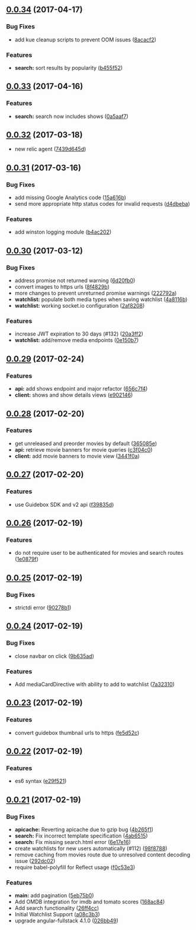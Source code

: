 <a name="0.0.34"></a>
## [0.0.34](https://github.com/jhunken/sliced.tv/compare/0.0.33...0.0.34) (2017-04-17)


### Bug Fixes

* add kue cleanup scripts to prevent OOM issues ([8acacf2](https://github.com/jhunken/sliced.tv/commit/8acacf2))


### Features

* **search:** sort results by popularity ([b455f52](https://github.com/jhunken/sliced.tv/commit/b455f52))



<a name="0.0.33"></a>
## [0.0.33](https://github.com/jhunken/sliced.tv/compare/0.0.32...0.0.33) (2017-04-16)


### Features

* **search:** search now includes shows ([0a5aaf7](https://github.com/jhunken/sliced.tv/commit/0a5aaf7))



<a name="0.0.32"></a>
## [0.0.32](https://github.com/jhunken/sliced.tv/compare/0.0.31...0.0.32) (2017-03-18)

* new relic agent ([7439d645d](https://github.com/jhunken/sliced.tv/commit/7439d645d8eb081ad36537363e472d4b928e78d9))


<a name="0.0.31"></a>
## [0.0.31](https://github.com/jhunken/easier.tv/compare/0.0.30...0.0.31) (2017-03-16)


### Bug Fixes

* add missing Google Analytics code ([15a616b](https://github.com/jhunken/easier.tv/commit/15a616b))
* send more appropriate http status codes for invalid requests ([d4dbeba](https://github.com/jhunken/easier.tv/commit/d4dbeba))


### Features

* add winston logging module ([b4ac202](https://github.com/jhunken/easier.tv/commit/b4ac202))



<a name="0.0.30"></a>
## [0.0.30](https://github.com/jhunken/easier.tv/compare/0.0.29...0.0.30) (2017-03-12)


### Bug Fixes

* address promise not returned warning ([6d20fb0](https://github.com/jhunken/easier.tv/commit/6d20fb0))
* convert images to https urls ([8f4829b](https://github.com/jhunken/easier.tv/commit/8f4829b))
* more changes to prevent unreturned promise warnings ([222792a](https://github.com/jhunken/easier.tv/commit/222792a))
* **watchlist:** populate both media types when saving watchlist ([4a8116b](https://github.com/jhunken/easier.tv/commit/4a8116b))
* **watchlist:** working socket.io configuration ([2af8208](https://github.com/jhunken/easier.tv/commit/2af8208))


### Features

* increase JWT expiration to 30 days (#132) ([20a3ff2](https://github.com/jhunken/easier.tv/commit/20a3ff2))
* **watchlist:** add/remove media endpoints ([0e150b7](https://github.com/jhunken/easier.tv/commit/0e150b7))



<a name="0.0.29"></a>
## [0.0.29](https://github.com/jhunken/easier.tv/compare/0.0.28...0.0.29) (2017-02-24)


### Features

* **api:** add shows endpoint and major refactor ([656c7f4](https://github.com/jhunken/easier.tv/commit/656c7f4))
* **client:** shows and show details views ([e902146](https://github.com/jhunken/easier.tv/commit/e902146))



<a name="0.0.28"></a>
## [0.0.28](https://github.com/jhunken/easier.tv/compare/0.0.27...0.0.28) (2017-02-20)


### Features

* get unreleased and preorder movies by default ([365085e](https://github.com/jhunken/easier.tv/commit/365085e))
* **api:** retrieve movie banners for movie queries ([c3f04c0](https://github.com/jhunken/easier.tv/commit/c3f04c0))
* **client:** add movie banners to movie view ([3441f0a](https://github.com/jhunken/easier.tv/commit/3441f0a))



<a name="0.0.27"></a>
## [0.0.27](https://github.com/jhunken/easier.tv/compare/0.0.26...0.0.27) (2017-02-20)


### Features

* use Guidebox SDK and v2 api ([f39835d](https://github.com/jhunken/easier.tv/commit/f39835d))



<a name="0.0.26"></a>
## [0.0.26](https://github.com/jhunken/easier.tv/compare/0.0.25...0.0.26) (2017-02-19)


### Features

* do not require user to be authenticated for movies and search routes ([1e0879f](https://github.com/jhunken/easier.tv/commit/1e0879f))



<a name="0.0.25"></a>
## [0.0.25](https://github.com/jhunken/easier.tv/compare/0.0.24...0.0.25) (2017-02-19)


### Bug Fixes

* strictdi error ([90278b1](https://github.com/jhunken/easier.tv/commit/90278b1))



<a name="0.0.24"></a>
## [0.0.24](https://github.com/jhunken/easier.tv/compare/0.0.23...0.0.24) (2017-02-19)


### Bug Fixes

* close navbar on click ([9b635ad](https://github.com/jhunken/easier.tv/commit/9b635ad))


### Features

* Add mediaCardDirective with ability to add to watchlist ([7a32310](https://github.com/jhunken/easier.tv/commit/7a32310))



<a name="0.0.23"></a>
## [0.0.23](https://github.com/jhunken/easier.tv/compare/0.0.22...0.0.23) (2017-02-19)


### Features

* convert guidebox thumbnail urls to https ([fe5d52c](https://github.com/jhunken/easier.tv/commit/fe5d52c))



<a name="0.0.22"></a>
## [0.0.22](https://github.com/jhunken/easier.tv/compare/0.0.21...0.0.22) (2017-02-19)


### Features

* es6 syntax ([e29f521](https://github.com/jhunken/easier.tv/commit/e29f521))



<a name="0.0.21"></a>
## [0.0.21](https://github.com/jhunken/easier.tv/compare/026bb49...0.0.21) (2017-02-19)


### Bug Fixes

* **apicache:** Reverting apicache due to gzip bug ([4b265f1](https://github.com/jhunken/easier.tv/commit/4b265f1))
* **search:** Fix incorrect template specification ([4ab6515](https://github.com/jhunken/easier.tv/commit/4ab6515))
* **search:** Fix missing search.html error ([6e17e16](https://github.com/jhunken/easier.tv/commit/6e17e16))
* create watchlists for new users automatically (#112) ([98f8788](https://github.com/jhunken/easier.tv/commit/98f8788))
* remove caching from movies route due to unresolved content decoding issue ([292dc02](https://github.com/jhunken/easier.tv/commit/292dc02))
* require babel-polyfill for Reflect usage ([f0c53e3](https://github.com/jhunken/easier.tv/commit/f0c53e3))


### Features

* **main:** add pagination ([5eb75b0](https://github.com/jhunken/easier.tv/commit/5eb75b0))
* Add OMDB integration for imdb and tomato scores ([168ac84](https://github.com/jhunken/easier.tv/commit/168ac84))
* Add search functionality ([26ff4cc](https://github.com/jhunken/easier.tv/commit/26ff4cc))
* Initial Watchlist Support ([a08c3b3](https://github.com/jhunken/easier.tv/commit/a08c3b3))
* upgrade angular-fullstack 4.1.0 ([026bb49](https://github.com/jhunken/easier.tv/commit/026bb49))



